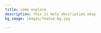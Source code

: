 ```yaml
---
title: come explore
description: this is meta description okay
bg_image: images/featue-bg.jpg

---
```

